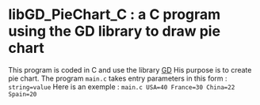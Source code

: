 # libGD_PieChart_C : a C program using the GD library to draw pie chart

This program is coded in C and use the library [GD](https://libgd.github.io/)
His purpose is to create pie chart.
The program `main.c` takes entry parameters in this form :
`string=value`
Here is an exemple :
`main.c USA=40 France=30 China=22 Spain=20`

